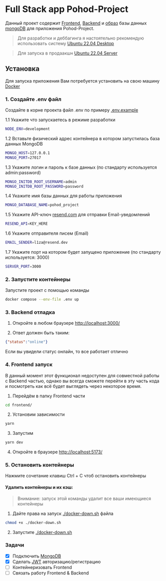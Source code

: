 # Full Stack app Pohod-Project

Данный проект содержит [Frontend](./frontend/), [Backend](./backend/) и [образ](./database/) базы данных [mongoDB](https://hub.docker.com/layers/library/mongo/6.0.15/images/sha256-f06a25c6a55b98171b65672afbd6c96127d2b66c82c5357dc9275c483cf81ba7?context=explore) для приложения Pohod-Project.

>Для разработки и деббагинга я настоятельно рекомендую использовать систему [Ubuntu 22.04 Desktop](https://ubuntu.com/desktop)

>Для запуска в продаакшн [Ubuntu 22.04 Server](https://ubuntu.com/server)

## Установка 

Для запуска приложения Вам потребуется установить на свою машину [Docker](https://www.docker.com/) 

### 1. Создайте .env файл

Создайте в корне проекта файл .env по примеру [.env.example](./.env.example)

1.1 Укажите что запускаетесь в режиме разработки
```bash
NODE_ENV=development
```

1.2 Вставьте физический адрес контейнера в котором запустилась база данных MongoDB
```bash
MONGO_HOST=127.0.0.1
MONGO_PORT=27017
```

1.3 Укажите логин и пароль к базе данных (по стандарту используется admin:password)
```bash
MONGO_INITDB_ROOT_USERNAME=admin
MONGO_INITDB_ROOT_PASSWORD=password
```

1.4 Укажите имя базы данных для работы приложения
```bash
MONGO_DATABASE_NAME=pohod_project
```

1.5 Укажите API-ключ [resend.com](https://resend.com/) для отправки Email-уведомлений

```bash
RESEND_API=KEY_HERE
```

1.6 Укажите отправителя писем (Email)
```bash
EMAIL_SENDER=l1za@resend.dev
```

1.7 Укажите порт на котором будет запущено приложение (по стандарту используется: 3000)
```bash
SERVER_PORT=3000
```

### 2. Запустите контейнеры

Запустите проект с помощью команды

```bash
docker compose --env-file .env up
```

### 3. Backend отладка 

1. Откройте в любом браузере [http://localhost:3000/](http://localhost:3000/)

2. Ответ должен быть таким:
```json
{"status":"online"}
```
Если вы увидели статус онлайн, то все работает отлично

### 4. Frontend запуск

В данный момент этот функционал недоступен для совместной работы с Backend частью, однако вы всегда сможете перейти в эту часть кода и посмотреть как всё будет выглядеть через некоторое время.

1. Перейдём в папку Frontend части
```bash
cd frontend/
```
2. Установим зависимости
```bash
yarn
```
3. Запустим
```bash
yarn dev
```

4. Откройте в браузере [http://localhost:5173/](http://localhost:5173/)

### 5. Остановить контейнеры

Нажмите сочетание клавиш Ctrl + C чтоб остановить контейнеры 

#### Удалить контейнеры и их кэш:

>Внимание: запуск этой команды удалит все ваши имеющиеся контейнеры

1. Дайте права на запуск [./docker-down.sh](./docker-down.sh) файла
```bash
chmod +x ./docker-down.sh
```
2. Запустите [./docker-down.sh](./docker-down.sh)

### Задачи

- [x] Подключить [MongoDB](https://www.mongodb.com/)
- [x] Сделать [JWT](https://jwt.io/) авторизацию/регистрацию
- [ ] Контейнеризовать Frontend
- [ ] Связать работу Frontend & Backend